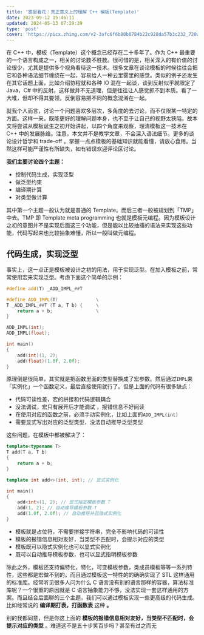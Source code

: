```yaml
---
title: '雾里看花：真正意义上的理解 C++ 模板(Template)'
date: 2023-09-12 15:46:11
updated: 2024-05-13 07:29:39
type: 'post'
cover: 'https://picx.zhimg.com/v2-3afc6f6b80b0784b22c928da57b3c232_720w.jpg?source=172ae18b'
---
```



在 C++ 中，模板（Template）这个概念已经存在二十多年了。作为 C++ 最重要的一个语言构成之一，相关的讨论数不胜数。很可惜的是，相关深入的有价值的讨论很少，尤其是提供多个视角看待这一技术。很多文章在谈论模板的时候往往会把它和各种语法细节缠绕在一起，容易给人一种云里雾里的感觉。类似的例子还发生在其它话题上面，比如介绍协程就和各种 IO 混在一起谈，谈到反射似乎就限定了 Java，C# 中的反射。这样做并不无道理，但是往往让人感觉抓不到本质。看了一大堆，但却不得其要领，反倒容易把不同的概念混淆在一起。

就我个人而言，讨论一个问题喜欢多层次，多角度的去讨论，而不仅限某一特定的方面。这样一来，既能更好的理解问题本身，也不至于让自己的视野太狭隘。故本文将尝试从模板诞生之初开始讲起，以四个角度来观察，理清模板这一技术在 C++ 中的发展脉络。注意，本文并不是教学文章，不会深入语法细节。更多的谈论设计哲学和 trade-off 。掌握一点点模板的基础知识就能看懂，请放心食用。当然这样可能严谨性有所缺失，如有错误欢迎评论区讨论。

 **我们主要讨论四个主题：** 

- 控制代码生成，实现泛型
- 做泛型约束
- 编译期计算
- 对类型做计算


其中第一个主题一般认为就是普通的 Template。而后三者一般被规划到「TMP」中去。TMP 即 Template meta programming 也就是模板元编程。因为模板设计之初的意图并不是实现后面这三个功能，但是能以比较抽搐的语法来实现这些功能，代码写起来也比较抽象难懂，所以一般叫做元编程。

## 代码生成，实现泛型

事实上，这一点正是模板被设计之初的用法，用于实现泛型。在加入模板之前，常常使用宏来实现泛型。考虑下面这个简单的示例：

```cpp
#define add(T) _ADD_IMPL_##T

#define ADD_IMPL(T)              \
T _ADD_IMPL_##T (T a, T b) {     \
    return a + b;                \
}

ADD_IMPL(int);
ADD_IMPL(float);

int main()
{
    add(int)(1, 2);
    add(float)(1.0f, 2.0f);
}
```

原理倒是很简单，其实就是把函数里面的类型替换成了宏参数。然后通过`IMPL`来「实例化」一个函数定义，最后直接使用就行了。但是上面的代码有很多缺点： 

- 代码可读性差，宏的拼接和代码逻辑耦合 
- 没法调试，宏只有展开后才能调试 ，报错信息不好阅读
- 在使用对应的函数之前，必须手动实例化，比如上面的`ADD_IMPL(int)` 
- 需要显式写出对应的泛型类型，没法自动推导泛型类型


这些问题，在模板中都被解决了：

```cpp
template<typename T>
T add(T a, T b) 
{
    return a + b;
}

template int add<>(int, int); // 显式实例化

int main()
{
    add<int>(1, 2); // 显式指定模板参数 T
    add(1, 2); // 自动推导模板参数 T
    add(1.0f, 2.0f); // 自动推导并且隐式实例化
}
```

- 模板就是占位符，不需要拼接字符串，完全不影响代码的可读性
- 模板的报错信息相对友好，当类型不匹配时，会提示对应的类型
- 模板既可以隐式实例化也可以显式实例化
- 既可以自动推导模板参数，也可以显式指明模板参数


除此之外，模板还支持偏特化，特化，可变模板参数，类成员模板等等一系列特性，这些都是宏做不到的。而且通过模板这一特性的的确确实现了 STL 这样通用的标准库。经常听见很多人问为什么 C 语言没有别的语言那样的容器，算法标准库呢？一个很重的原因就是 C 语言抽象能力不够，没法实现一套这样通用的方案。而且结合后面聊的三个主题，我们可以通过模板实现一些更高级的代码生成。比如经常说的 **编译期打表，打函数表** 这种 **。** 

别的我都同意，但是你这上面的  **模板的报错信息相对友好，当类型不匹配时，会提示对应的类型** 。难道这不是五十步笑百步吗？甚至有过之而无
